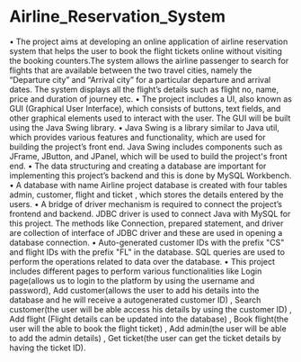 # Airline_Reservation_System
•	The project aims at developing an online application of airline reservation system that helps the user to book the flight tickets online without visiting the booking counters.The system allows the airline passenger to search for flights that are available between the two travel cities, namely the “Departure city” and “Arrival city” for a particular departure and arrival dates. The system displays all the flight’s details such as flight no, name, price and duration of journey etc.
•	The project includes a UI, also known as GUI (Graphical User Interface), which consists of buttons, text fields, and other graphical elements used to interact with the user. The GUI will be built using the Java Swing library.
•	Java Swing is a library similar to Java util, which provides various features and functionality, which are used for building the project’s front end. Java Swing includes components such as JFrame, JButton, and JPanel, which will be used to build the project's front end.
•	The data structuring and creating a database are important for implementing this project’s backend and this is done by MySQL Workbench.
•	A database with name Airline project database is created with four tables admin, customer, flight and ticket , which stores the details entered by the users.
•	A bridge of driver mechanism is required to connect the project’s frontend and backend. JDBC driver is used to connect Java with MySQL for this project. The methods like Connection, prepared statement, and driver are collection of interface of JDBC driver and these are used in opening a database connection.
•	Auto-generated customer IDs with the prefix "CS" and flight IDs with the prefix "FL" in the database. SQL queries are used to perform the operations related to data over the database.
•	This project includes different pages to perform various functionalities like Login page(allows us to login to the platform by using the username and password), Add customer(allows the user to add his details into the database and he will receive a autogenerated customer ID) , Search customer(the user will be able access his details by using the customer ID) , Add flight (Flight details can be updated into the database) , Book flight(the user will the able to book the flight ticket) , Add admin(the user will be able to add the admin details) , Get ticket(the user can get the ticket details by having the ticket ID).

